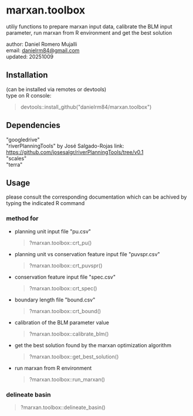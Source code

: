 # marxan.toolbox
utiliy functions to prepare marxan input data, calibrate the BLM input parameter, run marxan from R environment and get the best solution

author:  Daniel Romero Mujalli<br>
email:   danielrm84@gmail.com<br>
updated: 20251009<br> 

## Installation
(can be installed via remotes or devtools)<br>
type on R console:<br>
> devtools::install_github("danielrm84/marxan.toolbox")

## Dependencies
"googledrive"<br>
"riverPlanningTools" by José Salgado-Rojas link:
https://github.com/josesalgr/riverPlanningTools/tree/v0.1<br>
"scales"<br>
"terra"<br>

## Usage
please consult the corresponding documentation which can be achived by typing the indicated R command

### method for
- planning unit input file "pu.csv"
  > ?marxan.toolbox::crt_pu()<br>
- planning unit vs conservation feature input file "puvspr.csv"
  > ?marxan.toolbox::crt_puvspr()<br>
- conservation feature input file "spec.csv"
  > ?marxan.toolbox::crt_spec()<br>
- boundary length file "bound.csv"
  > ?marxan.toolbox::crt_bound()<br>
- calibration of the BLM parameter value
  > ?marxan.toolbox::calibrate_blm()<br>
- get the best solution found by the marxan optimization algorithm
  > ?marxan.toolbox::get_best_solution()<br>
- run marxan from R environment
  > ?marxan.toolbox::run_marxan()<br>

### delineate basin
  > ?marxan.toolbox::delineate_basin()<br>

